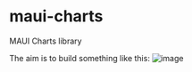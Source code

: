 # maui-charts
MAUI Charts library

The aim is to build something like this:
![image](https://github.com/user-attachments/assets/20728083-41a3-4c9b-b43f-c5707800fb21)



